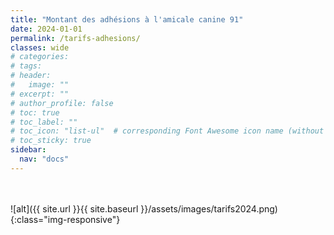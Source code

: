```yaml
---
title: "Montant des adhésions à l'amicale canine 91"
date: 2024-01-01
permalink: /tarifs-adhesions/
classes: wide
# categories: 
# tags: 
# header:
#   image: ""
# excerpt: ""
# author_profile: false
# toc: true
# toc_label: ""
# toc_icon: "list-ul"  # corresponding Font Awesome icon name (without fa prefix)
# toc_sticky: true
sidebar:
  nav: "docs"
---
```

<br>
&nbsp;
<br>
![alt]({{ site.url }}{{ site.baseurl }}/assets/images/tarifs2024.png)
{:class="img-responsive"}